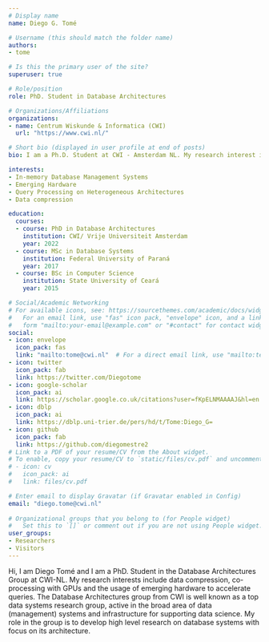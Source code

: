 ```yaml
---
# Display name
name: Diego G. Tomé

# Username (this should match the folder name)
authors:
- tome

# Is this the primary user of the site?
superuser: true

# Role/position
role: PhD. Student in Database Architectures

# Organizations/Affiliations
organizations:
- name: Centrum Wiskunde & Informatica (CWI)
  url: "https://www.cwi.nl/"

# Short bio (displayed in user profile at end of posts)
bio: I am a Ph.D. Student at CWI - Amsterdam NL. My research interest is in database architectures, specifically related to the usage of emerging hardware to accelerate columnar databases, data compression, and make use of co-processing with GPUs.

interests:
- In-memory Database Management Systems
- Emerging Hardware
- Query Processing on Heterogeneous Architectures
- Data compression

education:
  courses:
  - course: PhD in Database Architectures
    institution: CWI/ Vrije Universiteit Amsterdam
    year: 2022
  - course: MSc in Database Systems
    institution: Federal University of Paraná
    year: 2017
  - course: BSc in Computer Science
    institution: State University of Ceará
    year: 2015

# Social/Academic Networking
# For available icons, see: https://sourcethemes.com/academic/docs/widgets/#icons
#   For an email link, use "fas" icon pack, "envelope" icon, and a link in the
#   form "mailto:your-email@example.com" or "#contact" for contact widget.
social:
- icon: envelope
  icon_pack: fas
  link: "mailto:tome@cwi.nl"  # For a direct email link, use "mailto:test@example.org".
- icon: twitter
  icon_pack: fab
  link: https://twitter.com/Diegotome
- icon: google-scholar
  icon_pack: ai
  link: https://scholar.google.co.uk/citations?user=fKpELNMAAAAJ&hl=en
- icon: dblp
  icon_pack: ai
  link: https://dblp.uni-trier.de/pers/hd/t/Tome:Diego_G=
- icon: github
  icon_pack: fab
  link: https://github.com/diegomestre2
# Link to a PDF of your resume/CV from the About widget.
# To enable, copy your resume/CV to `static/files/cv.pdf` and uncomment the lines below.  
# - icon: cv
#   icon_pack: ai
#   link: files/cv.pdf

# Enter email to display Gravatar (if Gravatar enabled in Config)
email: "diego.tome@cwi.nl"
  
# Organizational groups that you belong to (for People widget)
#   Set this to `[]` or comment out if you are not using People widget.  
user_groups:
- Researchers
- Visitors
---
```


Hi, I am Diego Tomé and I am a PhD. Student in the Database Architectures Group at CWI-NL. My research interests include data compression, co-processing with GPUs and the usage of emerging hardware to accelerate queries. The Database Architectures group from CWI is well known as a top data systems research group, active in the broad area of data (management) systems and infrastructure for supporting data science. My role in the group is to develop high level research on database systems with focus on its architecture.
